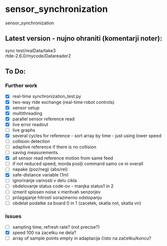 # sensor_synchronization
sensor_synchronization
## Latest version - nujno ohraniti (komentarji noter):
sync test/realData/take3  
rtde-2.6.0/mycode/Datareader2
## To Do: 
### Further work
- [X] real-time synchronization_test.py
- [X] two-way rtde exchange (real-time robot controls)  
- [X] sensor setup  
- [X] multithreading 
- [X] parallel sensor reference read 
- [X] live error readout  
- [ ] live graphs  
- [X] several cycles for reference - sort array by time - just using lower speed
- [ ] collision detection
- [ ] adaptive reference if there is no collision   
- [ ] saving measurements 
- [X] all sensor read reference motion from same feed
- [ ] if not reduced speed, morda poslji command samo ce ni overall
- [ ] napake (poz/neg) (abs/rel)
- [X] safe-distance variable (1m)
- [ ] ignoriranje varnosti v delu cikla
- [ ] obdelovanje status code-ov - manjka status1 in 2
- [ ] izmerit splosen noise v meritvah senzorjev 
- [ ] prilagajanje hitrosti sorazmerno odstopanju
- [ ] obdelat podatke za board 0 in 1 (zacetek, skatla not, skatla vn)
### Issues
- [ ] sampling time, refresh rate? (not precise?) 
- [X] speed 100 na zacetku ne dela? 
- [ ] array of sample points empty in adaptacija čisto na začetku/koncu?
